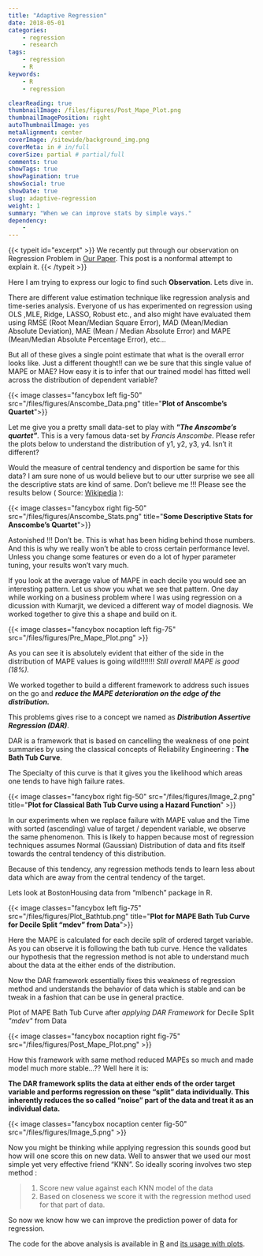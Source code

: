 ```yaml
---
title: "Adaptive Regression"
date: 2018-05-01
categories:
    - regression
    - research
tags:
    - regression
    - R
keywords:
    - R
    - regression

clearReading: true
thumbnailImage: /files/figures/Post_Mape_Plot.png
thumbnailImagePosition: right 
autoThumbnailImage: yes 
metaAlignment: center 
coverImage: /sitewide/background_img.png
coverMeta: in # in/full
coverSize: partial # partial/full
comments: true
showTags: true
showPagination: true
showSocial: true
showDate: true
slug: adaptive-regression
weight: 1
summary: "When we can improve stats by simple ways."
dependency:
    - 
---
```


{{< typeit id="excerpt" >}}
We recently put through our observation on Regression Problem in [Our Paper](https://arxiv.org/abs/1805.01618). This post is a nonformal attempt to explain it.
{{< /typeit >}}

<!--more-->

Here I am trying to express our logic to find such **Observation**. Lets dive in.


There are different value estimation technique like regression analysis and time-series analysis. Everyone of us has experimented on regression using OLS ,MLE, Ridge, LASSO, Robust etc., and also might have evaluated them using RMSE (Root Mean/Median Square Error), MAD (Mean/Median Absolute Deviation), MAE (Mean / Median Absolute Error) and MAPE (Mean/Median Absolute Percentage Error), etc…

But all of these gives a single point estimate that what is the overall error looks like. Just a different thought!! can we be sure that this single value of MAPE or MAE? How easy it is to infer that our trained model has fitted well across the distribution of dependent variable?

{{< image classes="fancybox left fig-50" src="/files/figures/Anscombe_Data.png" title="**Plot of Anscombe’s Quartet**">}}

Let me give you a pretty small data-set to play with ***"The Anscombe’s quartet"***. This is a very famous data-set by _Francis Anscombe_. Please refer the plots below to understand the distribution of y1, y2, y3, y4. Isn’t it different?

Would the measure of central tendency and disportion be same for this data? I am sure none of us would believe but to our utter surprise we see all the descriptive stats are kind of same. Don’t believe me !!! Please see the results below ( Source: [Wikipedia](https://en.wikipedia.org/wiki/Anscombe%27s_quartet) ):

{{< image classes="fancybox right fig-50" src="/files/figures/Anscombe_Stats.png" title="**Some Descriptive Stats for Anscombe’s Quartet**">}}

Astonished !!! Don’t be. This is what has been hiding behind those numbers. And this is why we really won’t be able to cross certain performance level. Unless you change some features or even do a lot of hyper parameter tuning, your results won’t vary much.


If you look at the average value of MAPE in each decile you would see an interesting pattern. Let us show you what we see that pattern. One day while working on a business problem where I was using regression on a dicussion with Kumarjit, we deviced a different way of model diagnosis. We worked together to give this a shape and build on it.

{{< image classes="fancybox nocaption left fig-75" src="/files/figures/Pre_Mape_Plot.png" >}}


As you can see it is absolutely evident that either of the side in the distribution of MAPE values is going wild!!!!!!! _Still overall MAPE is good (18%)._

We worked together to build a different framework to address such issues on the go and ***reduce the MAPE deterioration on the edge of the distribution.***

This problems gives rise to a concept we named as ***Distribution Assertive Regression (DAR)***.

DAR is a framework that is based on cancelling the weakness of one point summaries by using the classical concepts of Reliability Engineering : **The Bath Tub Curve**.

The Specialty of this curve is that it gives you the likelihood which areas one tends to have high failure rates.

{{< image classes="fancybox right fig-50" src="/files/figures/Image_2.png" title="**Plot for Classical Bath Tub Curve using a Hazard Function**" >}}


In our experiments when we replace failure with MAPE value and the Time with sorted (ascending) value of target / dependent variable, we observe the same phenomenon. This is likely to happen because most of regression techniques assumes Normal (Gaussian) Distribution of data and fits itself towards the central tendency of this distribution.

Because of this tendency, any regression methods tends to learn less about data which are away from the central tendency of the target.

Lets look at BostonHousing data from “mlbench” package in R.

{{< image classes="fancybox left fig-75" src="/files/figures/Plot_Bathtub.png" title="**Plot for MAPE Bath Tub Curve for Decile Split “mdev” from Data**">}}

Here the MAPE is calculated for each decile split of ordered target variable. As you can observe it is following the bath tub curve. Hence the validates our hypothesis that the regression method is not able to understand much about the data at the either ends of the distribution.


Now the DAR framework essentially fixes this weakness of regression method and understands the behavior of data which is stable and can be tweak in a fashion that can be use in general practice.

Plot of MAPE Bath Tub Curve after *applying DAR Framework* for Decile Split _"mdev"_ from Data

{{< image classes="fancybox nocaption right fig-75" src="/files/figures/Post_Mape_Plot.png" >}}

How this framework with same method reduced MAPEs so much and made model much more stable…?? Well here it is:

**The DAR framework splits the data at either ends of the order target variable and performs regression on these “split” data individually. This inherently reduces the so called “noise” part of the data and treat it as an individual data.**

{{< image classes="fancybox nocaption center fig-50" src="/files/figures/Image_5.png" >}}


Now you might be thinking while applying regression this sounds good but how will one score this on new data. Well to answer that we used our most simple yet very effective friend “KNN”. So ideally scoring involves two step method :


>  1) Score new value against each KNN model of the data  
>  2) Based on closeness we score it with the regression method used for that part of data.

So now we know how we can improve the prediction power of data for regression. 

The code for the above analysis is available in [R](https://gist.github.com/jkapila/ccc3d0f05fce86ea3075dc7190f8c181) and [its usage with plots](https://gist.github.com/jkapila/fe28656ed4c0fb9643375ba60af660d1).



